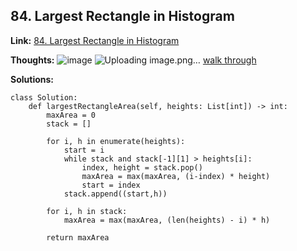 ## 84. Largest Rectangle in Histogram ##

**Link:** [84. Largest Rectangle in Histogram](https://leetcode.com/problems/largest-rectangle-in-histogram/description/)

**Thoughts:**
![image](https://user-images.githubusercontent.com/69004164/217953705-d508cade-2ca1-4b31-bf94-17f70fd50174.png)
![Uploading image.png…]()
[walk through](https://www.youtube.com/watch?v=zx5Sw9130L0)

**Solutions:**
```
class Solution:
    def largestRectangleArea(self, heights: List[int]) -> int:
        maxArea = 0
        stack = []

        for i, h in enumerate(heights):
            start = i
            while stack and stack[-1][1] > heights[i]:
                index, height = stack.pop()
                maxArea = max(maxArea, (i-index) * height)
                start = index
            stack.append((start,h))
        
        for i, h in stack:
            maxArea = max(maxArea, (len(heights) - i) * h)
        
        return maxArea
```
